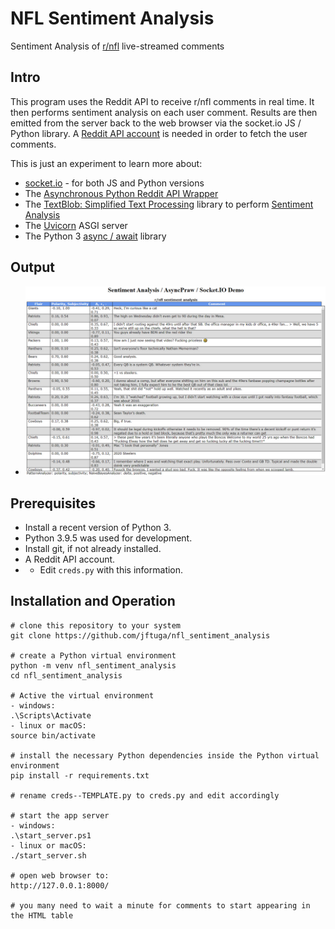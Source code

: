 # NFL Sentiment Analysis
Sentiment Analysis of [r/nfl](https://www.reddit.com/r/nfl/) live-streamed comments

## Intro
This program uses the Reddit API to receive r/nfl comments in real time.  It then performs sentiment analysis on each user comment.  Results are then emitted from the server back to the web browser via the socket.io JS / Python library. A [Reddit API account](https://www.reddit.com/dev/api/) is needed in order to fetch the user comments.

This is just an experiment to learn more about:

* [socket.io](https://socket.io/) - for both JS and Python versions
* The [Asynchronous Python Reddit API Wrapper](https://github.com/praw-dev/asyncpraw)
* The [TextBlob: Simplified Text Processing](https://textblob.readthedocs.io/) library to perform [Sentiment Analysis](https://en.wikipedia.org/wiki/Sentiment_analysis)
* The [Uvicorn](https://www.uvicorn.org/) ASGI server
* The Python 3 [async / await](https://docs.python.org/3/library/asyncio-task.html) library

## Output
* ![Example Output from web browser](output.png)

## Prerequisites
* Install a recent version of Python 3.
* Python 3.9.5 was used for development.
* Install git, if not already installed.
* A Reddit API account.
* * Edit `creds.py` with this information.

## Installation and Operation
```
# clone this repository to your system
git clone https://github.com/jftuga/nfl_sentiment_analysis

# create a Python virtual environment
python -m venv nfl_sentiment_analysis
cd nfl_sentiment_analysis

# Active the virtual environment
- windows:
.\Scripts\Activate
- linux or macOS:
source bin/activate

# install the necessary Python dependencies inside the Python virtual environment
pip install -r requirements.txt

# rename creds--TEMPLATE.py to creds.py and edit accordingly

# start the app server
- windows:
.\start_server.ps1
- linux or macOS:
./start_server.sh

# open web browser to:
http://127.0.0.1:8000/

# you many need to wait a minute for comments to start appearing in the HTML table
```
